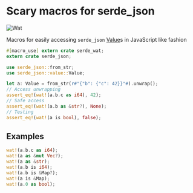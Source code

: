 # Scary macros for serde_json
![Wat](https://i.imgur.com/IppKJ.jpg)
 
Macros for easily accessing `serde_json`
[Value](https://docs.serde.rs/serde_json/value/enum.Value.html)s
in JavaScript like fashion

```rust
#[macro_use] extern crate serde_wat;
extern crate serde_json;

use serde_json::from_str;
use serde_json::value::Value;

let a: Value = from_str(r#"{"b": {"c": 42}}"#).unwrap();
// Access unwrapping
assert_eq!(wat!(a.b.c as i64), 42);
// Safe access
assert_eq!(wat!(a.b as &str?), None);
// Testing
assert_eq!(wat!(a is bool), false);
```

## Examples

```rust
wat!(a.b.c as i64);
wat!(a as &mut Vec?);
wat!(a as &str);
wat!(a.b is i64);
wat!(a.b is &Map?);
wat!(a is &Map);
wat!(a.0 as bool);
```
